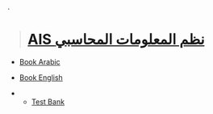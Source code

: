 
.

> # [AIS نظم المعلومات المحاسبي](https://github.com/nancyalaswad90/AIS/tree/main)

- [Book Arabic]()


- [Book English]()

- - [Test Bank ](https://github.com/nancyalaswad90/AIS/tree/main)

